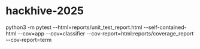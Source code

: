 # hackhive-2025


python3 -m pytest --html=reports/unit_test_report.html --self-contained-html --cov=app --cov=classifier --cov-report=html:reports/coverage_report --cov-report=term
